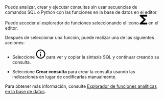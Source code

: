 Puede analizar, crear y ejecutar consultas sin usar secuencias de comandos SQL o Python con las funciones en la base de datos en el editor. Puede acceder al explorador de funciones seleccionando el icono ![""](Images/iug1692136295838.svg) en el editor.

Después de seleccionar una función, puede realizar una de las siguientes acciones:

-   Seleccione ![""](Images/voj1588803808402.svg) para ver y copiar la sintaxis SQL y continuar creando su consulta.

-   Seleccione **Crear consulta** para crear la consulta usando las indicaciones en lugar de codificarlas manualmente.

Para obtener más información, consulte [Explorador de funciones analíticas en la base de datos](https://docs.teradata.com/access/sources/dita/topic?dita:mapPath=phg1621910019905.ditamap&dita:ditavalPath=pny1626732985837.ditaval&dita:topicPath=vot1684158652679.dita).

